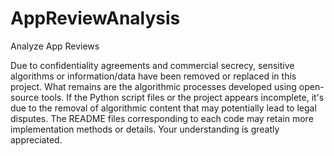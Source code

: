 # AppReviewAnalysis
Analyze App Reviews


Due to confidentiality agreements and commercial secrecy, sensitive algorithms or information/data have been removed or replaced in this project. What remains are the algorithmic processes developed using open-source tools. If the Python script files or the project appears incomplete, it's due to the removal of algorithmic content that may potentially lead to legal disputes. The README files corresponding to each code may retain more implementation methods or details. Your understanding is greatly appreciated.
